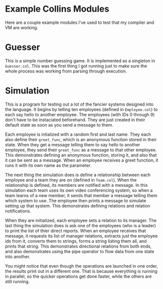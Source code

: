 # Example Collins Modules

Here are a couple example modules I've used to test that my compiler and VM are working.

# Guesser

This is a simple number guessing game. It is implemented as a singleton in `Guesser.col`. This was the first thing I got running just to make sure the whole process was working from parsing through execution.

# Simulation

This is a program for testing out a lot of the fancier systems designed into the language. It begins by telling ten employees (defined in `Employee.col`) to each say hello to another employee. The employees (with IDs 0 through 9) don't have to be instaciated beforehand. They are just created in their default state as soon as you send a message to them.

Each employee is intialized with a random first and last name. They each also define their `greet_func`, which is an anonymous function stored in their state. When they get a message telling them to say hello to another employee, they send their `greet_func` as a message to that other employee. This demonstrates defining an anonymous function, storing it, and also that it can be sent as a message. When an employee receives a greet function, it runs it with its own name as the parameter.

The next thing the simulation does is define a relationship between each employee and a team they are on (defined in `Team.col`). When the relationship is defined, its members are notified with a message. In this simulation each team uses its own video conferencing system, so when a team learns of a new member, it sends that member a message telling them which system to use. The employee then prints a message to simulate setting up that system. This demonstrates defining relations and relation notifications.

When they are initialized, each employee sets a relation to its manager. The last thing the simulation does is ask one of the employees (who is a leader) to print the list of thier direct reports. When an employee receives that message, it requests its list of manager relations, extracts just the employee ids from it, converts them to strings, forms a string listing them all, and prints that string. This demonstrates directional relations from both ends, and also demonstrates using the pipe operator to flow data from one state into another.

You might notice that even though the operations are launched in one order, the results print out in a different one. That is because everything is running in parallel, so the quicker operations get done faster, while the others are still running.
